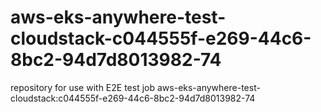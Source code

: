 # aws-eks-anywhere-test-cloudstack-c044555f-e269-44c6-8bc2-94d7d8013982-74
repository for use with E2E test job aws-eks-anywhere-test-cloudstack:c044555f-e269-44c6-8bc2-94d7d8013982-74
